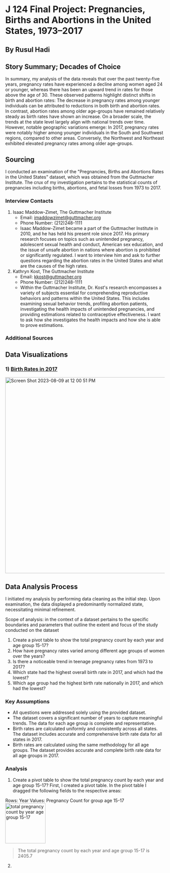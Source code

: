 <h1> J 124 Final Project: Pregnancies, Births and Abortions in the United States, 1973–2017

<h2> By Rusul Hadi</h2>
<h2> Story Summary; Decades of Choice </h2>

In summary, my analysis of the data reveals that over the past twenty-five years, pregnancy rates have experienced a decline among women aged 24 or younger, whereas there has been an upward trend in rates for those above the age of 30. These observed patterns highlight distinct shifts in birth and abortion rates: The decrease in pregnancy rates among younger individuals can be attributed to reductions in both birth and abortion rates. In contrast, abortion rates among older age-groups have remained relatively steady as birth rates have shown an increase. On a broader scale, the trends at the state level largely align with national trends over time. However, notable geographic variations emerge: In 2017, pregnancy rates were notably higher among younger individuals in the South and Southwest regions, compared to other areas. Conversely, the Northwest and Northeast exhibited elevated pregnancy rates among older age-groups.

<h2>Sourcing</h2>
I conducted an examination of the "Pregnancies, Births and Abortions Rates in the United States" dataset, which was obtained from the Guttmacher Institute. The crux of my investigation pertains to the statistical counts of pregnancies including births, abortions, and fetal losses from 1973 to 2017.

### Interview Contacts
1) Isaac Maddow-Zimet, The Guttmacher Institute 
	* Email: imaddowzimet@guttmacher.org
	* Phone Number: (212)248-1111 
	* Isaac Maddow-Zimet became a part of the Guttmacher Institute in 2010, and he has held his present role since 2017. His primary research focuses on topics such as unintended pregnancy, adolescent sexual health and conduct, American sex education, and the issue of unsafe abortion in nations where abortion is prohibited or significantly regulated. I want to interview him and ask to further questions regarding the abortion rates in the United States and what are the causes of the high rates. 
2) Kathryn Kost, The Guttmacher Institute
	* Email: kkost@guttmacher.org
	* Phone Number: (212)248-1111
	* Within the Guttmacher Institute, Dr. Kost's research encompasses a variety of subjects essential for comprehending reproductive behaviors and patterns within the United States. This includes examining sexual behavior trends, profiling abortion patients, investigating the health impacts of unintended pregnancies, and providing estimations related to contraceptive effectiveness. I want to ask how she investigates the health impacts and how she is able to prove estimations. 

### Additional Sources 
<h2> Data Visualizations

### 1) [Birth Rates in 2017](https://www.datawrapper.de/_/1AgeA/)
<img width="619" alt="Screen Shot 2023-08-09 at 12 00 51 PM" src="https://github.com/rusulh/J124-Final-Project-Hadi/assets/140214843/2d0ce983-70e2-4d0b-822d-924de251ff17">

## Data Analysis Process
I initiated my analysis by performing data cleaning as the initial step. Upon examination, the data displayed a predominantly normalized state, necessitating minimal refinement.


Scope of analysis: in the context of a dataset pertains to the specific boundaries and parameters that outline the extent and focus of the study conducted on the dataset
1. Create a pivot table to show the total pregnancy count by each year and age group 15-17?
2. How have pregnancy rates varied among different age groups of women over the years?
3. Is there a noticeable trend in teenage pregnancy rates from 1973 to 2017?
4. Which state had the highest overall birth rate in 2017, and which had the lowest?
5. Which age group had the highest birth rate nationally in 2017, and which had the lowest?

### Key Assumptions
* All questions were addressed solely using the provided dataset.
* The dataset covers a significant number of years to capture meaningful trends. The data for each age group is complete and representative. 
* Birth rates are calculated uniformly and consistently across all states. The dataset includes accurate and comprehensive birth rate data for all states in 2017.
* Birth rates are calculated using the same methodology for all age groups. The dataset provides accurate and complete birth rate data for all age groups in 2017. 

### Analysis
1. Create a pivot table to show the total pregnancy count by each year and age group 15-17?
First, I created a pivot table. In the pivot table I dragged the following fields to the respective areas:

Rows: Year
Values: Pregnancy Count for group age 15-17
<img width="127" alt="total pregnancy count by year   age group 15-17" src="https://github.com/rusulh/J124-Final-Project-Hadi/assets/140214843/264ed23f-1ef3-41ff-a45e-dabfd7caa77b">
> The total pregnancy count by each year and age group 15-17 is 2405.7

2. 
